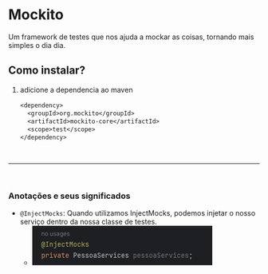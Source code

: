 # Mockito

Um framework de testes que nos ajuda a mockar as coisas, tornando mais simples o dia dia.

## Como instalar?

1. adicione a dependencia ao maven
   ```
   <dependency>
     <groupId>org.mockito</groupId>
     <artifactId>mockito-core</artifactId>
     <scope>test</scope>
   </dependency>
   ```

<br>

---

<br>

### Anotações e seus significados

- `@InjectMocks`: Quando utilizamos InjectMocks, podemos injetar o nosso serviço dentro da nossa classe de testes.
  - ![a](../../imgs/injetando-service.png)
